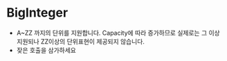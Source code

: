 # BigInteger

 - A~ZZ 까지의 단위를 지원합니다. Capacity에 따라 증가하므로 실제로는 그 이상 지원되나 ZZ이상의 단위표현이 제공되지 않습니다.
 - 잦은 호출을 삼가하세요
